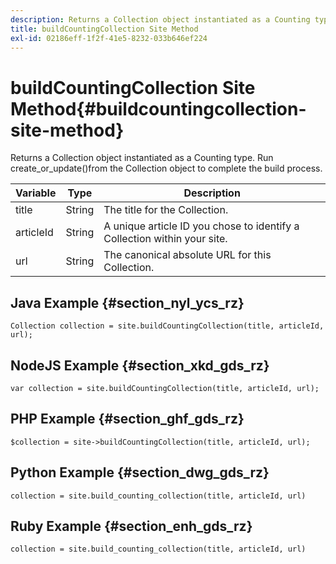 ```yaml
---
description: Returns a Collection object instantiated as a Counting type. Run create_or_update()from the Collection object to complete the build process.
title: buildCountingCollection Site Method
exl-id: 02186eff-1f2f-41e5-8232-033b646ef224
---
```

# buildCountingCollection Site Method{#buildcountingcollection-site-method}

Returns a Collection object instantiated as a Counting type. Run create_or_update()from the Collection object to complete the build process.

|Variable|Type|Description|
|--- |--- |--- |
|title|String|The title for the Collection.|
|articleId|String|A unique article ID you chose to identify a Collection within your site.|
|url|String|The canonical absolute URL for this Collection.|

## Java Example {#section_nyl_ycs_rz}

```
Collection collection = site.buildCountingCollection(title, articleId, url); 

```

## NodeJS Example {#section_xkd_gds_rz}

```
var collection = site.buildCountingCollection(title, articleId, url); 

```

## PHP Example {#section_ghf_gds_rz}

```
$collection = site->buildCountingCollection(title, articleId, url); 

```

## Python Example {#section_dwg_gds_rz}

```
collection = site.build_counting_collection(title, articleId, url) 

```

## Ruby Example {#section_enh_gds_rz}

```
collection = site.build_counting_collection(title, articleId, url) 

```
